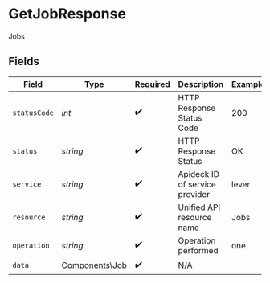 # GetJobResponse

Jobs


## Fields

| Field                                            | Type                                             | Required                                         | Description                                      | Example                                          |
| ------------------------------------------------ | ------------------------------------------------ | ------------------------------------------------ | ------------------------------------------------ | ------------------------------------------------ |
| `statusCode`                                     | *int*                                            | :heavy_check_mark:                               | HTTP Response Status Code                        | 200                                              |
| `status`                                         | *string*                                         | :heavy_check_mark:                               | HTTP Response Status                             | OK                                               |
| `service`                                        | *string*                                         | :heavy_check_mark:                               | Apideck ID of service provider                   | lever                                            |
| `resource`                                       | *string*                                         | :heavy_check_mark:                               | Unified API resource name                        | Jobs                                             |
| `operation`                                      | *string*                                         | :heavy_check_mark:                               | Operation performed                              | one                                              |
| `data`                                           | [Components\Job](../../Models/Components/Job.md) | :heavy_check_mark:                               | N/A                                              |                                                  |